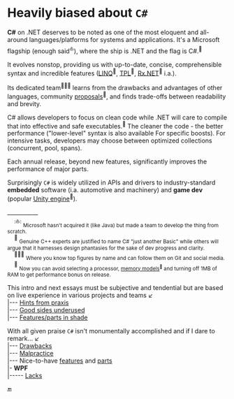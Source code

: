 # Heavily biased about `C#`

**C#** on .NET deserves to be noted as one of the most eloquent and all-around languages/platforms for systems and applications. It's a Microsoft flagship (enough said<sup>⛵</sup>), where the ship is .NET and the flag is C#.<sup>🙋</sup>

It evolves nonstop, providing us with up-to-date, concise, comprehensible syntax and incredible features ([LINQ](https://stackoverflow.com/questions/2321724/where-can-i-get-a-good-concise-linq-cheatsheet)<sup>🔗</sup>, [TPL](https://docs.microsoft.com/en-us/dotnet/standard/parallel-programming/task-parallel-library-tpl)<sup>🔗</sup>, [Rx.NET](https://github.com/dotnet/reactive)<sup>🔗</sup> i.a.).

Its dedicated team<sup>:people_holding_hands:</sup> learns from the drawbacks and advantages of other languages, community [proposals](https://github.com/dotnet/csharplang/tree/main/proposals)<sup>🔗</sup>, and finds trade-offs between readability and brevity.

C# allows developers to focus on clean code while .NET will care to compile that into effective and safe executables.<sup>💾</sup>  The cleaner the code - the better performance ("lower-level" syntax is also available For specific boosts). For intensive tasks, developers may choose between optimized collections (concurrent, pool, spans).

Each annual release, beyond new features, significantly improves the performance of major parts.

Surprisingly `C#` is widely utilized in APIs and drivers to industry-standard **embedded** software (i.a. automotive and machinery) and **game dev** (popular [Unity engine](https://unity.com/solutions/programming)<sup>🔗</sup>).

\___________\
&nbsp;&nbsp;&nbsp;&nbsp;<sup>:⛵:</sup> <sub>Microsoft hasn't acquired it (like Java) but made a team to develop the thing from scratch.</sub>\
&nbsp;&nbsp;&nbsp;&nbsp;<sup>🙋</sup>&nbsp;<sub>Genuine C++ experts are justified to name C# "just another Basic" while others will argue that it harnesses design phantasies for the sake of dev progress and clarity.</sub>\
&nbsp;&nbsp;&nbsp;&nbsp;<sup>:people_holding_hands:</sup> <sub>Where you know top figures by name and can follow them on Git and social media.</sub>\
&nbsp;&nbsp;&nbsp;&nbsp;<sup>💾</sup> <sub>Now you can avoid selecting a processor, [memory models](https://devblogs.microsoft.com/oldnewthing/20200728-00/?p=104012)<sup>🔗</sup> and turning off 1MB of RAM to get performance bonus on release.</sub>

This intro and next essays must be subjective and tendential but are based on live experience in various projects and teams ↙️\
|--- [Hints from praxis](README+/cs-hints.md)\
|--- [Good sides underused](README+/cs-feat_underused.md)\
|--- [Features/parts in shade](README+/parts/cs-feat_shadow.md)

With all given praise `C#` isn't monumentally accomplished and if I dare to remark...&nbsp;↙️\
|--- [Drawbacks](README+/cs-drawbacks.md)\
|--- [Malpractice](README+/cs-malpractice.md)\
|--- Nice-to-have [features](README+/cs-lacks.md) and [parts](README+/parts/cs-lacks-parts.md)\
|- **WPF**\
|----- [Lacks](README+/wpf/README+/wpf-drawbacks.md)

🔚
